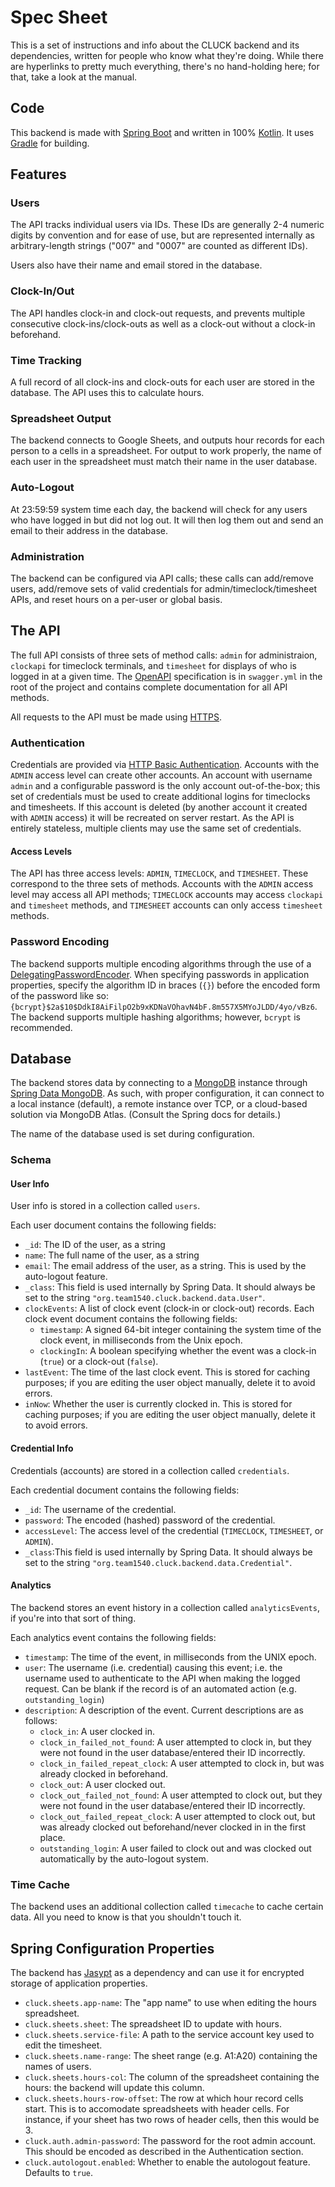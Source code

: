 # Spec Sheet

This is a set of instructions and info about the CLUCK backend and its dependencies, written for people who know what they're doing. While there are hyperlinks to pretty much everything, there's no hand-holding here; for that, take a look at the manual.

## Code

This backend is made with [Spring Boot](https://spring.io/projects/spring-boot) and written in 100% [Kotlin](https://kotlinlang.org/). It uses [Gradle](https://gradle.org/) for building.

## Features

### Users

The API tracks individual users via IDs. These IDs are generally 2-4 numeric digits by convention and for ease of use, but are represented internally as arbitrary-length strings ("007" and "0007" are counted as different IDs).

Users also have their name and email stored in the database. 

### Clock-In/Out

The API handles clock-in and clock-out requests, and prevents multiple consecutive clock-ins/clock-outs as well as a clock-out without a clock-in beforehand. 

### Time Tracking

A full record of all clock-ins and clock-outs for each user are stored in the database. The API uses this to calculate hours.

### Spreadsheet Output

The backend connects to Google Sheets, and outputs hour records for each person to a cells in a spreadsheet. For output to work properly, the name of each user in the spreadsheet must match their name in the user database.

### Auto-Logout

At 23:59:59 system time each day, the backend will check for any users who have logged in but did not log out. It will then log them out and send an email to their address in the database.

### Administration

The backend can be configured via API calls; these calls can add/remove users, add/remove sets of valid credentials for admin/timeclock/timesheet APIs, and reset hours on a per-user or global basis.

## The API

The full API consists of three sets of method calls: `admin` for administraion, `clockapi` for timeclock terminals, and `timesheet` for displays of who is logged in at a given time. The [OpenAPI](https://www.openapis.org/) specification is in `swagger.yml` in the root of the project and contains complete documentation for all API methods.

All requests to the API must be made using [HTTPS](https://en.wikipedia.org/wiki/HTTPS).

### Authentication

Credentials are provided via [HTTP Basic Authentication](https://en.wikipedia.org/wiki/Basic_access_authentication#Security). Accounts with the `ADMIN` access level can create other accounts. An account with username `admin` and a configurable password is the only account out-of-the-box; this set of credentials must be used to create additional logins for timeclocks and timesheets. If this account is deleted (by another account it created with `ADMIN` access) it will be recreated on server restart. As the API is entirely stateless, multiple clients may use the same set of credentials. 

#### Access Levels

The API has three access levels: `ADMIN`, `TIMECLOCK`, and `TIMESHEET`. These correspond to the three sets of methods. Accounts with the `ADMIN` access level may access all API methods; `TIMECLOCK` accounts may access `clockapi` and `timesheet` methods, and `TIMESHEET` accounts can only access `timesheet` methods.

### Password Encoding

The backend supports multiple encoding algorithms through the use of a [DelegatingPasswordEncoder](https://docs.spring.io/spring-security/site/docs/current/api/org/springframework/security/crypto/password/DelegatingPasswordEncoder.html). When specifying passwords in application properties, specify the algorithm ID in braces (`{}`) before the encoded form of the password like so:`{bcrypt}$2a$10$DdkI8AiFilpO2b9xKDNaVOhavN4bF.8m557X5MYoJLDD/4yo/vBz6`. The backend supports multiple hashing algorithms; however, `bcrypt` is recommended.

## Database

The backend stores data by connecting to a [MongoDB](https://www.mongodb.com/) instance through [Spring Data MongoDB](https://projects.spring.io/spring-data-mongodb/). As such, with proper configuration, it can connect to a local instance (default), a remote instance over TCP, or a cloud-based solution via MongoDB Atlas. (Consult the Spring docs for details.)

The name of the database used is set during configuration.

### Schema

#### User Info

User info is stored in a collection called `users`.

Each user document contains the following fields:

- `_id`: The ID of the user, as a string
- `name`: The full name of the user, as a string
- `email`: The email address of the user, as a string. This is used by the auto-logout feature.
- `_class`: This field is used internally by Spring Data. It should always be set to the string `"org.team1540.cluck.backend.data.User"`.
- `clockEvents`: A list of clock event (clock-in or clock-out) records. Each clock event document contains the following fields:
  - `timestamp`: A signed 64-bit integer containing the system time of the clock event, in milliseconds from the Unix epoch.
  - `clockingIn`: A boolean specifying whether the event was a clock-in (`true`) or a clock-out (`false`).
- `lastEvent`: The time of the last clock event. This is stored for caching purposes; if you are editing the user object manually, delete it to avoid errors.
- `inNow`: Whether the user is currently clocked in. This is stored for caching purposes; if you are editing the user object manually, delete it to avoid errors.

#### Credential Info

Credentials (accounts) are stored in a collection called `credentials`.

Each credential document contains the following fields:

* `_id`: The username of the credential.
* `password`: The encoded (hashed) password of the credential.
* `accessLevel`: The access level of the credential (`TIMECLOCK`, `TIMESHEET`, or `ADMIN`).
* `_class`:This field is used internally by Spring Data. It should always be set to the string `"org.team1540.cluck.backend.data.Credential"`.

#### Analytics

The backend stores an event history in a collection called `analyticsEvents`, if you're into that sort of thing.

Each analytics event contains the following fields:

- `timestamp`: The time of the event, in milliseconds from the UNIX epoch.
- `user`: The username (i.e. credential) causing this event; i.e. the username used to authenticate to the API when making the logged request. Can be blank if the record is of an automated action (e.g. `outstanding_login`)
- `description`: A description of the event. Current descriptions are as follows:
  - `clock_in`: A user clocked in.
  - `clock_in_failed_not_found`: A user attempted to clock in, but they were not found in the user database/entered their ID incorrectly.
  - `clock_in_failed_repeat_clock`: A user attempted to clock in, but was already clocked in beforehand.
  - `clock_out`: A user clocked out.
  - `clock_out_failed_not_found`: A user attempted to clock out, but they were not found in the user database/entered their ID incorrectly.
  - `clock_out_failed_repeat_clock`: A user attempted to clock out, but was already clocked out beforehand/never clocked in in the first place.
  - `outstanding_login`: A user failed to clock out and was clocked out automatically by the auto-logout system.

### Time Cache

The backend uses an additional collection called `timecache` to cache certain data. All you need to know is  that you shouldn't touch it.

## Spring Configuration Properties

The backend has [Jasypt](https://github.com/ulisesbocchio/jasypt-spring-boot) as a dependency and can use it for encrypted storage of application properties.

- `cluck.sheets.app-name`: The "app name" to use when editing the hours spreadsheet.
- `cluck.sheets.sheet`: The spreadsheet ID to update with hours.
- `cluck.sheets.service-file`: A path to the service account key used to edit the timesheet.
- `cluck.sheets.name-range`: The sheet range (e.g. A1:A20) containing the names of users.
- `cluck.sheets.hours-col`:  The column of the spreadsheet containing the hours: the backend will update this column.
- `cluck.sheets.hours-row-offset`: The row at which hour record cells start. This is to accomodate spreadsheets with header cells. For instance, if your sheet has two rows of header cells, then this would be 3.
- `cluck.auth.admin-password`: The password for the root admin account. This should be encoded as described in the Authentication section.
- `cluck.autologout.enabled`: Whether to enable the autologout feature. Defaults to `true`.
